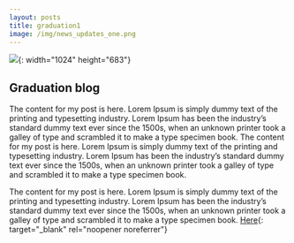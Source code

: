 ```yaml
---
layout: posts
title: graduation1
image: /img/news_updates_one.png
---
```


![](/uploads/wiser-graduation.png){: width="1024" height="683"}

## Graduation blog&nbsp;

The content for my post is here. Lorem Ipsum is simply dummy text of the printing and typesetting industry. Lorem Ipsum has been the industry’s standard dummy text ever since the 1500s, when an unknown printer took a galley of type and scrambled it to make a type specimen book. The content for my post is here. Lorem Ipsum is simply dummy text of the printing and typesetting industry. Lorem Ipsum has been the industry’s standard dummy text ever since the 1500s, when an unknown printer took a galley of type and scrambled it to make a type specimen book.

The content for my post is here. Lorem Ipsum is simply dummy text of the printing and typesetting industry. Lorem Ipsum has been the industry’s standard dummy text ever since the 1500s, when an unknown printer took a galley of type and scrambled it to make a type specimen book. [Here](https://wisergirls.networkforgood.com/){: target="_blank" rel="noopener noreferrer"}
